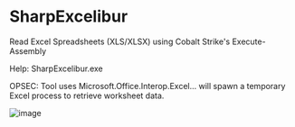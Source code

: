 # SharpExcelibur
 
Read Excel Spreadsheets (XLS/XLSX) using Cobalt Strike's Execute-Assembly

Help: SharpExcelibur.exe

OPSEC: Tool uses Microsoft.Office.Interop.Excel... will spawn a temporary Excel process to retrieve worksheet data.

![image](https://user-images.githubusercontent.com/1459500/126264038-6ae2d1c4-1d62-4a2a-b45f-bb1ab2da6642.png)
